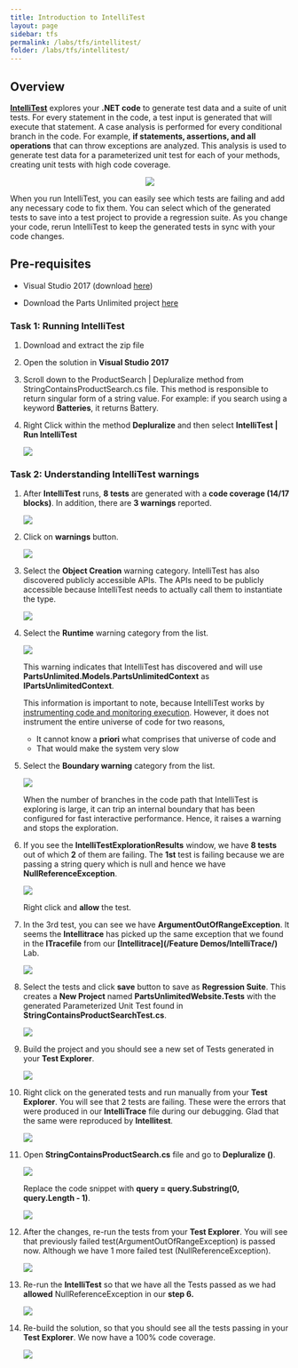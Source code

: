 ```yaml
---
title: Introduction to IntelliTest
layout: page    
sidebar: tfs
permalink: /labs/tfs/intellitest/
folder: /labs/tfs/intellitest/
---
```


## Overview

**[IntelliTest](https://msdn.microsoft.com/en-IN/library/dn823749.aspx)** explores your **.NET code** to generate test data and a suite of unit tests. For every statement in the code, a test input is generated that will execute that statement.
A case analysis is performed for every conditional branch in the code. For example, **if statements, assertions, and all operations** that can throw exceptions are analyzed. This 
analysis is used to generate test data for a parameterized unit test for each of your methods, creating unit tests with high code coverage.
<p align="center">
<img src="media/logo.png">
</p>

When you run IntelliTest, you can easily see which tests are failing and add any necessary code to fix them. You can select which of the generated tests to save into a test project to provide a regression suite. As you change your code, rerun IntelliTest to keep the generated tests in sync with your code changes.

## Pre-requisites

- Visual Studio 2017 (download [here](https://www.visualstudio.com/vs/visual-studio-2017-rc/))

- Download the Parts Unlimited project [here](https://github.com/Microsoft/PartsUnlimited/tree/aspnet45)


### Task 1: Running IntelliTest

1. Download and extract the zip file

2. Open the solution in **Visual Studio 2017**

3. Scroll down to the ProductSearch | Depluralize method from StringContainsProductSearch.cs file. This method is responsible to return singular form of a string value. For example: if you search using a keyword **Batteries**, it returns Battery.

 
4. Right Click within the method **Depluralize** and then select **IntelliTest | Run IntelliTest**

   <img src="media/1.png">


### Task 2: Understanding IntelliTest warnings

1. After **IntelliTest** runs, **8 tests** are generated with a **code coverage (14/17 blocks)**. In addition, there are **3 warnings** reported.

   <img src="media/2.png">

2. Click on **warnings** button.

   <img src="media/3.png">

3. Select the **Object Creation** warning category. IntelliTest has also discovered publicly accessible APIs. The APIs need to be publicly accessible because IntelliTest needs to actually call them to instantiate the type. 

   <img src="media/4.png">

4. Select the **Runtime** warning category from the list.

   <img src="media/5.png">

   This warning indicates that IntelliTest has discovered and will use **PartsUnlimited.Models.PartsUnlimitedContext** as **IPartsUnlimitedContext**.

   This information is important to note, because IntelliTest works by [instrumenting code and monitoring execution](https://blogs.msdn.microsoft.com/visualstudioalm/2014/12/11/smart-unit-tests-a-mental-model/). However, it does not instrument the entire universe of code for two reasons,
  
   - It cannot know a **priori** what comprises that universe of code and
   - That would make the system very slow

5. Select the **Boundary warning** category from the list.

   <img src="media/6.png">

   When the number of branches in the code path that IntelliTest is exploring is large, it can trip an internal boundary that has been  configured for fast interactive performance. Hence, it raises a warning and stops the exploration.


6. If you see the **IntelliTestExplorationResults** window, we have **8 tests** out of which **2** of them are failing. The **1st** test is failing because we are passing a string query which is null and hence we have **NullReferenceException**.
    
   <img src="media/7.png">

   Right click and **allow** the test.

7. In the 3rd test, you can see we have **ArgumentOutOfRangeException**. It seems the **Intellitrace**  has picked up the same exception that we found in the **ITracefile** from our **[Intellitrace](/Feature Demos/IntelliTrace/)** Lab.

   <img src="media/8.png"> 


8. Select the tests and click **save** button to save as **Regression Suite**. This creates a **New Project** named **PartsUnlimitedWebsite.Tests** with the generated Parameterized Unit Test found in **StringContainsProductSearchTest.cs**.

   <img src="media/9.png">

9. Build the project and you should see a new set of Tests generated in your **Test Explorer**.

   <img src="media/10.png"> 

10. Right click on the generated tests and run manually from your **Test Explorer**. You will see that 2 tests are failing. These were the errors that were produced in our **IntelliTrace** file during our debugging. Glad that the same were reproduced by **Intellitest**.

    <img src="media/11.png">

11. Open **StringContainsProductSearch.cs** file and go to **Depluralize ()**. 

    <img src="media/12.png">

    Replace the code snippet with **query = query.Substring(0, query.Length - 1)**.

    <img src="media/13.png"> 

12. After the changes, re-run the tests from your **Test Explorer**. You will see that previously failed test(ArgumentOutOfRangeException) is passed now. Although we have 1 more failed test (NullReferenceException).

    <img src="media/14.png">

13. Re-run the **IntelliTest** so that we have all the Tests passed as we had **allowed** NullReferenceException in our **step 6.**

    <img src="media/15.png">

14. Re-build the solution, so that you should see all the tests passing in your **Test Explorer**. We now have a 100% code coverage.

    <img src="media/16.png">
 




